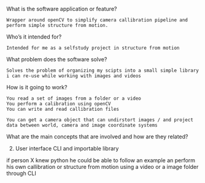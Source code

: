 What is the software application or feature?

    Wrapper around openCV to simplify camera callibration pipeline and perform simple structure from motion.

Who’s it intended for? 

    Intended for me as a selfstudy project in structure from motion

What problem does the software solve? 

    Solves the problem of organizing my scipts into a small simple library i can re-use while working with images and videos

How is it going to work? 

    You read a set of images from a folder or a video
    You perform a calibration using openCV
    You can write and read callibration files

    You can get a camera object that can undirstort images / and project data between world, camera and image coordinate systems

What are the main concepts that are involved and how are they related?

2. User interface
CLI and importable library

if person X knew python he could be able to follow an example an perform his own callibration or structure from motion using a video or a image folder through CLI